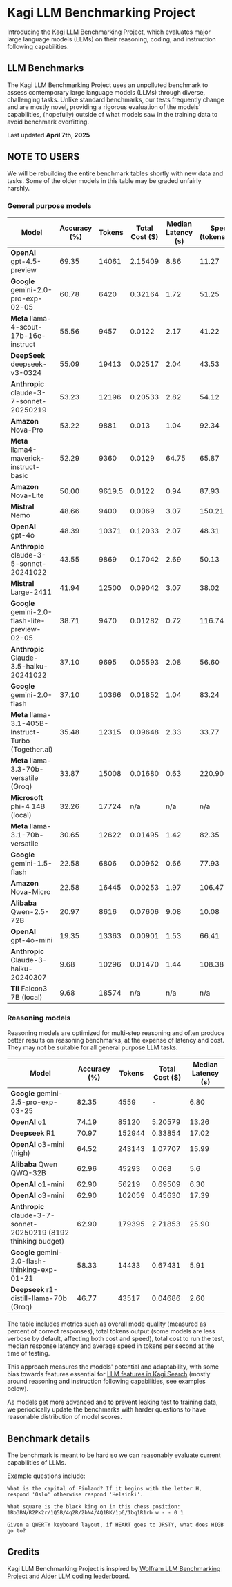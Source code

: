 # Kagi LLM Benchmarking Project

Introducing the Kagi LLM Benchmarking Project, which evaluates major large language models (LLMs) on their reasoning, coding, and instruction following capabilities.

## LLM Benchmarks

The Kagi LLM Benchmarking Project uses an unpolluted benchmark to assess contemporary large language models (LLMs) through diverse, challenging tasks. Unlike standard benchmarks, our tests frequently change and are mostly novel, providing a rigorous evaluation of the models' capabilities, (hopefully) outside of what models saw in the training data to avoid benchmark overfitting. 

Last updated **April 7th, 2025**


## NOTE TO USERS

We will be rebuilding the entire benchmark tables shortly with new data and tasks. Some of the older models in this table may be graded unfairly harshly.

### General purpose models
| Model                                                 | Accuracy (%) | Tokens | Total Cost ($) | Median Latency (s) | Speed (tokens/sec) |
|-------------------------------------------------------|--------------|--------|----------------|--------------------|--------------------|
| **OpenAI** gpt-4.5-preview                            | 69.35        | 14061  | 2.15409        | 8.86               | 11.27              |
| **Google** gemini-2.0-pro-exp-02-05                   | 60.78        | 6420   | 0.32164        | 1.72               | 51.25              |
| **Meta** llama-4-scout-17b-16e-instruct               | 55.56        | 9457   | 0.0122         | 2.17               | 41.22              |
| **DeepSeek** deepseek-v3-0324                         | 55.09        | 19413  | 0.02517        | 2.04               | 43.53              |
| **Anthropic** claude-3-7-sonnet-20250219              | 53.23        | 12196  | 0.20533        | 2.82               | 54.12              |
| **Amazon** Nova-Pro                                   | 53.22        | 9881   | 0.013          | 1.04               | 92.34              |
| **Meta** llama4-maverick-instruct-basic               | 52.29        | 9360   | 0.0129         | 64.75              | 65.87              |
| **Amazon** Nova-Lite                                  | 50.00        | 9619.5 | 0.0122         | 0.94               | 87.93              |
| **Mistral** Nemo                                      | 48.66        | 9400   | 0.0069         | 3.07               | 150.21             |
| **OpenAI** gpt-4o                                     | 48.39        | 10371  | 0.12033        | 2.07               | 48.31              |
| **Anthropic** claude-3-5-sonnet-20241022              | 43.55        | 9869   | 0.17042        | 2.69               | 50.13              |
| **Mistral** Large-2411                                | 41.94        | 12500  | 0.09042        | 3.07               | 38.02              |
| **Google** gemini-2.0-flash-lite-preview-02-05        | 38.71        | 9470   | 0.01282        | 0.72               | 116.74             |
| **Anthropic** Claude-3.5-haiku-20241022               | 37.10        | 9695   | 0.05593        | 2.08               | 56.60              |
| **Google** gemini-2.0-flash                           | 37.10        | 10366  | 0.01852        | 1.04               | 83.24              |
| **Meta** llama-3.1-405B-Instruct-Turbo  (Together.ai) | 35.48        | 12315  | 0.09648        | 2.33               | 33.77              |
| **Meta** llama-3.3-70b-versatile (Groq)               | 33.87        | 15008  | 0.01680        | 0.63               | 220.90             |
| **Microsoft** phi-4 14B (local)                       | 32.26        | 17724  | n/a            | n/a                | n/a                |
| **Meta** llama-3.1-70b-versatile                      | 30.65        | 12622  | 0.01495        | 1.42               | 82.35              |
| **Google** gemini-1.5-flash                           | 22.58        | 6806   | 0.00962        | 0.66               | 77.93              |
| **Amazon** Nova-Micro                                 | 22.58        | 16445  | 0.00253        | 1.97               | 106.47             |
| **Alibaba** Qwen-2.5-72B                              | 20.97        | 8616   | 0.07606        | 9.08               | 10.08              |
| **OpenAI** gpt-4o-mini                                | 19.35        | 13363  | 0.00901        | 1.53               | 66.41              |
| **Anthropic** Claude-3-haiku-20240307                 | 9.68         | 10296  | 0.01470        | 1.44               | 108.38             |
| **TII** Falcon3 7B (local)                            | 9.68         | 18574  | n/a            | n/a                | n/a                |



### Reasoning models

Reasoning models are optimized for multi-step reasoning and often produce better results on reasoning benchmarks, at the expense of latency and cost. They may not be suitable for all general purpose LLM tasks.

| Model | Accuracy (%) | Tokens | Total Cost ($) | Median Latency (s) |
|-----------------------------|---------------|--------|----------------|------------------|
| **Google** gemini-2.5-pro-exp-03-25 | 82.35 | 4559 | - | 6.80 | 11.56 |
| **OpenAI** o1 | 74.19 | 85120 | 5.20579 | 13.26 |
| **Deepseek** R1 | 70.97 | 152944 | 0.33854 | 17.02|
| **OpenAI** o3-mini (high) | 64.52 | 243143 | 1.07707 |  15.99  |
| **Alibaba** Qwen QWQ-32B | 62.96 | 45293 | 0.068 | 5.6 |
| **OpenAI** o1-mini | 62.90 | 56219 | 0.69509 |6.30 | 
| **OpenAI** o3-mini | 62.90 | 102059 | 0.45630 |  17.39  |
| **Anthropic** claude-3-7-sonnet-20250219 (8192 thinking budget) |  62.90 | 179395 | 2.71853 | 25.90  |
| **Google** gemini-2.0-flash-thinking-exp-01-21 | 58.33  | 14433 |  0.67431 | 5.91 |
| **Deepseek** r1-distill-llama-70b (Groq) | 46.77 | 43517 | 0.04686 | 2.60 | 260.41 |









The table includes metrics such as overall mode quality (measured as percent of correct responses), total tokens output (some models are less verbose by default, affecting both cost and speed), total cost to run the test, median response latency and average speed in tokens per second at the time of testing.

This approach measures the models' potential and adaptability, with some bias towards features essential for [LLM features in Kagi Search](./assistant.md) (mostly around reasoning and instruction following capabilities, see examples below).

As models get more advanced and to prevent leaking test to training data, we periodically update the benchmarks with harder questions to have reasonable distribution of model scores.

## Benchmark details

The benchmark is meant to be hard so we can reasonably evaluate current capabilities of LLMs.

Example questions include:

```
What is the capital of Finland? If it begins with the letter H, respond 'Oslo' otherwise respond 'Helsinki'.
```

```
What square is the black king on in this chess position: 1Bb3BN/R2Pk2r/1Q5B/4q2R/2bN4/4Q1BK/1p6/1bq1R1rb w - - 0 1
```

```
Given a QWERTY keyboard layout, if HEART goes to JRSTY, what does HIGB go to?
```



## Credits

Kagi LLM Benchmarking Project is inspired by [Wolfram LLM Benchmarking Project](https://www.wolfram.com/llm-benchmarking-project/) and [Aider LLM coding leaderboard](https://aider.chat/docs/leaderboards/).

